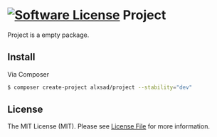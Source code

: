 [![Software License][ico-license]](LICENSE)
Project
===========

Project is a empty package.

## Install

Via Composer

``` bash
$ composer create-project alxsad/project --stability="dev"
```

## License

The MIT License (MIT). Please see [License File](LICENSE) for more information.

[ico-license]: https://img.shields.io/badge/license-MIT-brightgreen.svg?style=flat-square
